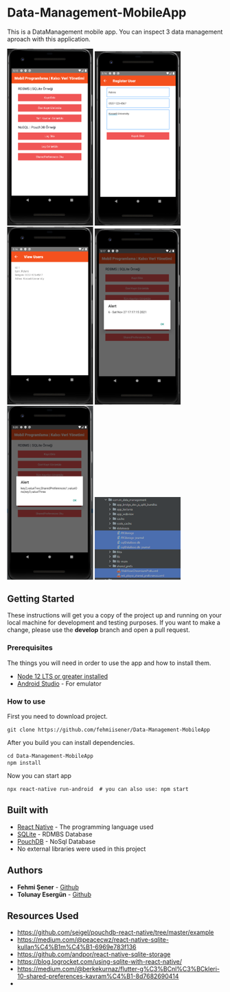 # Data-Management-MobileApp

This is a DataManagement mobile app. You can inspect 3 data management aproach with this application.

<img src="/screenshots/1.png" width="200"> <img src="/screenshots/2.png" width="200"> <img src="/screenshots/3.png" width="200"> <img src="/screenshots/4.png" width="200"> <img src="/screenshots/5.png" width="200"> <img src="/screenshots/6.png" width="200"> 

## Getting Started

These instructions will get you a copy of the project up and running on your local machine for development and testing purposes. If you want to make a change, please use the **develop** branch and open a pull request.

### Prerequisites

The things you will need in order to use the app and how to install them.

- [Node 12 LTS or greater installed](https://nodejs.org/en/download/)
- [Android Studio](https://developer.android.com/studio) - For emulator

### How to use
First you need to download project.
```
git clone https://github.com/fehmiisener/Data-Management-MobileApp
```
After you build you can install dependencies.
```
cd Data-Management-MobileApp
npm install
```
Now you can start app
```
npx react-native run-android  # you can also use: npm start
```

## Built with

* [React Native](https://reactnative.dev/) - The programming language used
* [SQLite](https://www.sqlite.org/index.html) - RDMBS Database
* [PouchDB](https://pouchdb.com/) - NoSql Database
* No external libraries were used in this project

## Authors

* **Fehmi Şener** - [Github](https://github.com/fehmiisener)
* **Tolunay Esergün** - [Github](https://github.com/tolunayesergun)

## Resources Used

* https://github.com/seigel/pouchdb-react-native/tree/master/example
* https://medium.com/@peacecwz/react-native-sqlite-kullan%C4%B1m%C4%B1-6969e783f136
* https://github.com/andpor/react-native-sqlite-storage
* https://blog.logrocket.com/using-sqlite-with-react-native/
* https://medium.com/@berkekurnaz/flutter-g%C3%BCnl%C3%BCkleri-10-shared-preferences-kavram%C4%B1-8d7682690414
* 
